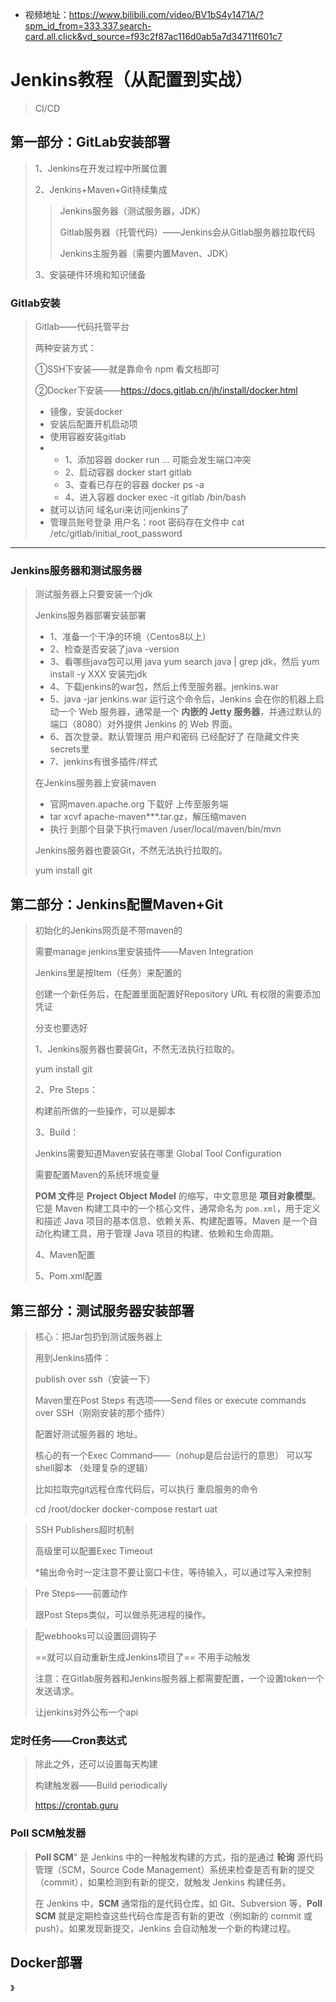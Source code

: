 * 视频地址：https://www.bilibili.com/video/BV1bS4y1471A/?spm_id_from=333.337.search-card.all.click&vd_source=f93c2f87ac116d0ab5a7d34711f601c7



# Jenkins教程（从配置到实战）

> CI/CD

## 第一部分：GitLab安装部署

> 1、Jenkins在开发过程中所属位置
>
> 2、Jenkins+Maven+Git持续集成
>
> > Jenkins服务器（测试服务器，JDK）
> >
> > Gitlab服务器（托管代码）——Jenkins会从Gitlab服务器拉取代码
> >
> > Jenkins主服务器（需要内置Maven、JDK）
>
> 3、安装硬件环境和知识储备



### Gitlab安装

> Gitlab——代码托管平台
>
> 两种安装方式：
>
> ①SSH下安装——就是靠命令 npm 看文档即可
>
> ②Docker下安装——https://docs.gitlab.cn/jh/install/docker.html
>
> * 镜像，安装docker
> * 安装后配置开机启动项
> * 使用容器安装gitlab
> * * 1、添加容器 docker run ... 可能会发生端口冲突
>   * 2、启动容器  docker start gitlab
>   * 3、查看已存在的容器 docker ps -a
>   * 4、进入容器 docker exec -it gitlab /bin/bash
> * 就可以访问 域名uri来访问jenkins了
> * 管理员账号登录 用户名：root 密码存在文件中 cat /etc/gitlab/initial_root_password

---

### Jenkins服务器和测试服务器

> 测试服务器上只要安装一个jdk
>
> Jenkins服务器部署安装部署
>
> * 1、准备一个干净的环境（Centos8以上）
> * 2、检查是否安装了java -version
> * 3、看哪些java包可以用 java yum search java | grep jdk，然后 yum install -y XXX 安装完jdk
> * 4、下载jenkins的war包，然后上传至服务器。jenkins.war 
> * 5、java -jar jenkins.war 运行这个命令后，Jenkins 会在你的机器上启动一个 Web 服务器，通常是一个 **内嵌的 Jetty 服务器**，并通过默认的端口（8080）对外提供 Jenkins 的 Web 界面。
> * 6、首次登录。默认管理员 用户和密码 已经配好了 在隐藏文件夹 secrets里
> * 7、jenkins有很多插件/样式
>
> 
>
> 在Jenkins服务器上安装maven
>
> * 官网maven.apache.org 下载好 上传至服务端
> * tar xcvf apache-maven***.tar.gz，解压缩maven
> *  执行 到那个目录下执行maven /user/local/maven/bin/mvn
>
> 
>
> 
>
> Jenkins服务器也要装Git，不然无法执行拉取的。
>
> yum install git





## 第二部分：Jenkins配置Maven+Git

>初始化的Jenkins网页是不带maven的
>
>需要manage jenkins里安装插件——Maven Integration
>
>
>
>Jenkins里是按Item（任务）来配置的
>
>创建一个新任务后，在配置里面配置好Repository URL 有权限的需要添加凭证
>
>分支也要选好
>
>
>
>1、Jenkins服务器也要装Git，不然无法执行拉取的。 
>
>yum install git
>
>
>
>2、Pre Steps：
>
>构建前所做的一些操作，可以是脚本
>
>
>
>3、Build：
>
>Jenkins需要知道Maven安装在哪里 Global Tool Configuration 
>
>需要配置Maven的系统环境变量
>
>
>
>**POM 文件**是 **Project Object Model** 的缩写，中文意思是 **项目对象模型**。它是 Maven 构建工具中的一个核心文件，通常命名为 `pom.xml`，用于定义和描述 Java 项目的基本信息、依赖关系、构建配置等。Maven 是一个自动化构建工具，用于管理 Java 项目的构建、依赖和生命周期。
>
>
>
>4、Maven配置
>
>
>
>5、Pom.xml配置



## 第三部分：测试服务器安装部署

> 核心：把Jar包扔到测试服务器上
>
> 用到Jenkins插件：
>
> publish over ssh（安装一下） 
>
> 
>
> Maven里在Post Steps 有选项——Send files or execute commands over SSH（刚刚安装的那个插件）
>
> 
>
> 配置好测试服务器的 地址。
>
> 
>
> 核心的有一个Exec Command——（nohup是后台运行的意思） 可以写shell脚本 （处理复杂的逻辑）
>
> 比如拉取完git远程仓库代码后，可以执行 重启服务的命令
>
> cd /root/docker
> docker-compose restart uat



> SSH Publishers超时机制
>
> 高级里可以配置Exec Timeout
>
> *输出命令时一定注意不要让窗口卡住，等待输入，可以通过写入来控制







> Pre Steps——前置动作
>
> 跟Post Steps类似，可以做杀死进程的操作。







> 配webhooks可以设置回调钩子
>
> 
>
> ==就可以自动重新生成Jenkins项目了== 不用手动触发
>
> 注意：在Gitlab服务器和Jenkins服务器上都需要配置，一个设置token一个发送请求。
>
> 让jenkins对外公布一个api







### 定时任务——Cron表达式

> 除此之外，还可以设置每天构建
>
> 构建触发器——Build periodically
>
> https://crontab.guru



### Poll SCM触发器

> **Poll SCM**" 是 Jenkins 中的一种触发构建的方式，指的是通过 **轮询** 源代码管理（SCM，Source Code Management）系统来检查是否有新的提交（commit），如果检测到有新的提交，就触发 Jenkins 构建任务。
>
> 在 Jenkins 中，**SCM** 通常指的是代码仓库，如 Git、Subversion 等，**Poll SCM** 就是定期检查这些代码仓库是否有新的更改（例如新的 commit 或 push）。如果发现新提交，Jenkins 会自动触发一个新的构建过程。

## Docker部署

》
